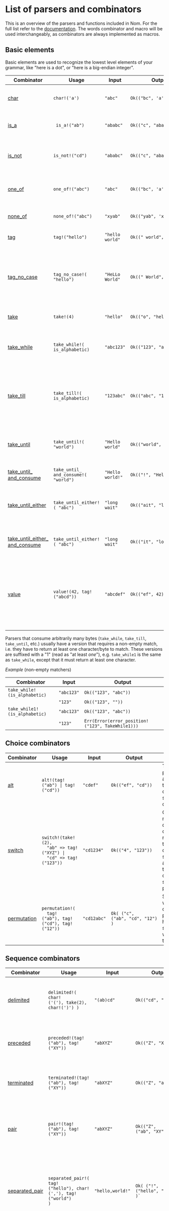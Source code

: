 
# List of parsers and combinators

This is an overview of the parsers and functions included in Nom. For the full list refer to the [documentation](https://docs.rs/nom/4.2.3/nom/#macros). The words combinator and macro will be used interchangeably, as combinators are always implemented as macros.

## Basic elements

Basic elements are used to recognize the lowest level elements of your grammar, like "here is a dot", or "here is a big-endian integer".

| Combinator | Usage | Input | Output | Comment |
|---|---|---|---|---|
| [char](https://docs.rs/nom/4.0.0/nom/macro.char.html) | `char!('a')` |  `"abc"` | <code>Ok(("bc",&nbsp;'a'))</code>| Matches one character (works with non-ASCII chars too). | 
| [is_a](https://docs.rs/nom/4.0.0/nom/macro.is_a.html) | ` is_a!("ab")` |  `"ababc"` | <code>Ok(("c",&nbsp;"abab"))</code>| Matches a sequence of any of the characters in the given string. |
| [is_not](https://docs.rs/nom/4.0.0/nom/macro.is_not.html) | `is_not!("cd")` |  `"ababc"` | <code>Ok(("c",&nbsp;"abab"))</code>| Matches a sequence characters not contained in the given string. |
| [one_of](https://docs.rs/nom/4.0.0/nom/macro.one_of.html) | `one_of!("abc")` |  `"abc"` | <code>Ok(("bc",&nbsp;'a'))</code>| Matches one of the provided characters (works with non-ASCII characters too). |
| [none_of](https://docs.rs/nom/4.0.0/nom/macro.none_of.html) | `none_of!("abc")` |  `"xyab"` | <code>Ok(("yab",&nbsp;'x'))</code>| Matches anything but the provided characters. |
| [tag](https://docs.rs/nom/4.0.0/nom/macro.tag.html) | `tag!("hello")` |  `"hello world"` | <code>Ok(("&nbsp;world",&nbsp;"hello"))</code>| Matches a specific suite of characters or bytes. |
| [tag_no_case](https://docs.rs/nom/4.0.0/nom/macro.tag_no_case.html) | `tag_no_case!( "hello")` |  `"HeLLo World"` | <code>Ok(("&nbsp;World",&nbsp;"HeLLo"))</code> | Case insensitive comparison. Note that case insensitive comparison is not well defined for unicode, and that you might have bad surprises. |
| [take](https://docs.rs/nom/4.0.0/nom/macro.take.html) | `take!(4)` |  `"hello"` | <code>Ok(("o",&nbsp;"hell"))</code>| Takes a specific number of bytes or characters|
| [take_while](https://docs.rs/nom/4.0.0/nom/macro.take_while.html) | `take_while!( is_alphabetic)` |  `"abc123"` | <code>Ok(("123",&nbsp;"abc"))</code> | Returns the longest list of bytes for which the provided function returns true. |
| [take_till](https://docs.rs/nom/4.0.0/nom/macro.take_till.html) | `take_till!( is_alphabetic)` |  `"123abc"` | <code>Ok(("abc",&nbsp;"123))</code> | Returns the longest list of bytes or characters until the provided function returns true. Equivalent to `take_while!(\|c\| !f(c))`. |
| [take_until](https://docs.rs/nom/4.0.0/nom/macro.take_until.html) | `take_until!( "world")` |  `"Hello world"` | <code>Ok(("world",&nbsp;"Hello&nbsp;"))</code> | Returns the longest list of bytes or characters until the provided tag is found. |
| [take_until_ and_consume](https://docs.rs/nom/4.0.0/nom/macro.take_until_and_consume.html) | `take_until_ and_consume!( "world")` |  `"Hello world!"` | <code>Ok(("!",&nbsp;"Hello&nbsp;"))</code>| Same as `take_until` but consumes the tag. |
| [take_until_either](https://docs.rs/nom/4.0.0/nom/macro.take_until_either.html) | `take_until_either!( "abc")` | `"long wait"` | <code>Ok(("ait",&nbsp;"long&nbsp;w"))</code> | Returns the longest list of bytes until any of the provided characters are found|
| [take_until_either_ and_consume](https://docs.rs/nom/4.0.0/nom/macro.take_until_either_and_consume.html) | `take_until_either!( "abc")` | `"long wait"` | <code>Ok(("it",&nbsp;"long&nbsp;w"))</code> | Same as `take_until_either`, but consumes the terminating character. |
| [value](https://docs.rs/nom/4.0.0/nom/macro.value.html) | <code>value!(42, tag!("abcd"))</code> | `"abcdef"` | <code>Ok(("ef",&nbsp;42))</code>| Replaces the result of the child parser with the provided value. Can also be used without a child parser. `value!(42)` would return the `42` value without consuming the input. |

Parsers that consume arbitrarily many bytes (`take_while`, `take_till`, `take_until`, etc.) usually have a version that requires a non-empty match, i.e. they have to return at least one character/byte to match. These versions are suffixed with a "1" (read as "at least _one_"), e.g. `take_while1` is the same as `take_while`, except that it must return at least one character.

_Example_ (non-empty matchers)

| Combinator | Input | Output |
|---|---|---|
| `take_while!(is_alphabetic)` | `"abc123"` | <code>Ok(("123",&nbsp;"abc"))</code> |
|   | `"123"` | <code>Ok(("123",&nbsp;""))</code> |
| `take_while1!(is_alphabetic)` | `"abc123"` | <code>Ok(("123",&nbsp;"abc"))</code> |
|   | `"123"` | <code>Err(Error(error_position!("123",&nbsp;TakeWhile1)))</code> |

## Choice combinators

| Combinator | Usage | Input | Output | Comment |
|---|---|---|---|---|
| [alt](https://docs.rs/nom/4.0.0/nom/macro.alt.html) | <code>alt!(tag!("ab")&nbsp;\|&nbsp;tag!("cd"))</code> | `"cdef"` | <code>Ok(("ef",&nbsp;"cd"))</code>| Try a list of parsers and return the result of the first successful one. |
| [switch](https://docs.rs/nom/4.0.0/nom/macro.switch.html) | <code>switch!(take!(2), &nbsp;&nbsp;"ab"&nbsp;=>&nbsp;tag!("XYZ")&nbsp;\| &nbsp;&nbsp;"cd"&nbsp;=>&nbsp;tag!("123"))</code> | `"cd1234"` | <code>Ok(("4",&nbsp;"123"))</code>| Choose the next parser depending on the result of the first one, if successful, and returns the result of the second parser. |
| [permutation](https://docs.rs/nom/4.0.0/nom/macro.permutation.html) | <code>permutation!( &nbsp;&nbsp;tag!("ab"),&nbsp;tag!("cd"),&nbsp;tag!("12"))</code> | `"cd12abc"` | <code>Ok( ("c", ("ab",&nbsp;"cd",&nbsp;"12") )</code>| Succeeds when all its child parser have succeeded, whatever the order. |

## Sequence combinators

| Combinator | Usage | Input | Output | Comment |
|---|---|---|---|---|
| [delimited](https://docs.rs/nom/4.0.0/nom/macro.delimited.html) | <code>delimited!( char!('('),&nbsp;take(2), char!(')') )</code> | `"(ab)cd"` | <code>Ok(("cd",&nbsp;"ab") )</code>| Returns an enclosed result and consumes the enclosing characters. |
| [preceded](https://docs.rs/nom/4.0.0/nom/macro.preceded.html) | `preceded!(tag!("ab"), tag!("XY"))` | `"abXYZ"` | <code>Ok(("Z",&nbsp;"XY"))</code> | Returns the second result only if it is preceded by the first. |
| [terminated](https://docs.rs/nom/4.0.0/nom/macro.terminated.html) | `terminated!(tag!("ab"), tag!("XY"))` | `"abXYZ"` | <code>Ok(("Z",&nbsp;"ab"))</code> | Returns the first result only if it is terminated by the second. |
| [pair](https://docs.rs/nom/4.0.0/nom/macro.pair.html) | `pair!(tag!("ab"), tag!("XY"))` |  `"abXYZ"` | <code>Ok(("Z", ("ab",&nbsp;"XY")))</code> | Chains two child parsers. The result is a tuple containing each subresult. |
| [separated_pair](https://docs.rs/nom/4.0.0/nom/macro.separated_pair.html) | <code>separated_pair!( tag!("hello"),&nbsp;char!(','), tag!("world") )</code> |  `"hello,world!"` | <code>Ok( ("!", ("hello",&nbsp;"world")) )` | Returns the first and last child parsers when separated by the second one. The separator is consumed. |
| [tuple](https://docs.rs/nom/4.0.0/nom/macro.tuple.html) | <code>tuple!( tag!("ab"),&nbsp;tag!("XY"), take!(1) )</code> | `"abXYZ!"` | <code>Ok( ("!", ("ab",&nbsp;"XY",&nbsp;"Z")) )</code> | Chains parsers and assemble the sub results in a tuple. This works a `pair`, but you can use as many child parsers as you can put elements in a tuple. |
| [do_parse](https://docs.rs/nom/4.0.0/nom/macro.do_parse.html) | <code>do_parse!( tag:&nbsp;take!(2)&nbsp;>> length:&nbsp;be_u8&nbsp;>> data:&nbsp;take!(length)&nbsp;>> (Buffer&nbsp;{&nbsp;tag: tag, data: data}) )</code> |  `&[0, 0, 3, 1, 2, 3][..]` | `Buffer { tag: &[0, 0][..], data: &[1, 2, 3][..] }`| Applies sub parsers in a sequence. it can store intermediary results and make them available for later parsers. |

## Applying a parser multiple times

| Combinator | Usage | Input | Output | Comment |
|---|---|---|---|---|
| [count](https://docs.rs/nom/4.0.0/nom/macro.count.html) | <code>count!( take!(2),&nbsp;3 )</code> |  `"abcdefgh"` | <code>Ok( ("gh", vec!("ab",&nbsp;"cd", "ef")) )</code>| Applies the child parser a specified number of times. |
| [count_fixed](https://docs.rs/nom/4.0.0/nom/macro.count_fixed.html) | `count_fixed!( &[u8], take!(2), 3 )` |  `"abcdefgh"` | <code>Ok( ("gh", \["ab",&nbsp;"cd", "ef"\]) )</code>| Applies the child parser a fixed number of times and returns a fixed size array. The type must be specified and it must be `Copy`. |
| [many0](https://docs.rs/nom/4.0.0/nom/macro.many0.html) | `many0!( tag!("ab") )` |  `"abababc"` | <code>Ok( ("c", vec!("ab",&nbsp;"ab", "ab")) )</code>| Applies the parser zero or more times and returns the list of results in a vector. `many1` does the same operation but must return at least one element. |
| [many_m_n](https://docs.rs/nom/4.0.0/nom/macro.many_m_n.html) | <code>many_m_n!( 1,&nbsp;3, tag!("ab") )</code> |  `"ababc"` | <code>Ok( ("c", vec!("ab",&nbsp;"ab")) )</code>| Applies the parser between _m_ and _n_ times (_n_ included) and returns the list of results in a vector. |
| [many_till](https://docs.rs/nom/4.0.0/nom/macro.many_till.html) | <code>many_till!( tag!("ab"),&nbsp;tag!("ef") )</code> |  `"ababefg"` | <code>Ok( ("g", (vec!("ab",&nbsp;"ab"), "ef")) )</code>| Applies the first parser until the second applies. Returns a tuple containing the list of results from the first in a vector and the result of the second. |
| [separated_list](https://docs.rs/nom/4.0.0/nom/macro.separated_list.html) | <code>separated_list!( tag!(","),&nbsp;tag!("ab") )</code> |  `"ab,ab,ab."` | <code>Ok( (".", vec!("ab",&nbsp;"ab",&nbsp;"ab")) )</code>| Works like `separated_list` but must return at least one element. |
| [fold_many0](https://docs.rs/nom/4.0.0/nom/macro.fold_many0.html) | <code>fold_many0!( be_u8,&nbsp;0, \|acc,&nbsp;item\|&nbsp;acc&nbsp;+&nbsp;item )</code> |  `[1, 2, 3]` | <code>Ok( ([],&nbsp;6) )</code>| Applies the parser zero or more times and folds the list of return values. The `fold_many1` version must apply the child parser at least one time. |
| [fold_many_m_n](https://docs.rs/nom/4.0.0/nom/macro.fold_many_m_n.html) | <code>fold_many_m_n!( 1,&nbsp;2, be_u8, 0, \|acc,&nbsp;item\| acc + item )</code> |  `[1, 2, 3]` | <code>Ok( ([3],&nbsp;3) )</code>| Applies the parser between _m_ and _n_ times (_n_ included) and folds the list of return value. |
| [length_count](https://docs.rs/nom/4.0.0/nom/macro.length_count.html) | `length_count!( number, tag!("ab") )` |  `"2ababab"` | <code>Ok( ("ab", vec!("ab",&nbsp;"ab")) )</code>| Gets a number from the first parser, then applies the second parser that many times. |

## Integers

Parsing integers from binary formats can be done in two ways: with parser functions, or combinators with configurable endianness.

### _Variable endianness (macros)_

`i16!`, `i32!`, `i64!`, `u16!`, `u32!`, `u64!` are combinators that take as argument a `nom::Endianness` (e.g. `i16!(endianness)`). If the parameter is `nom::Endianness::Big`, a big-endian integer is parsed. Otherwise a little-endian integer is parsed.

### _Fixed endianness (functions)_

The functions are prefixed by "be_" for big-endian numbers, and by "le_" for little-endian numbers, and the suffix is the type they parse to. As an example, `be_u32` parses a big-endian unsigned integer stored in 32 bits.

- signed integers
  - big-endian: `be_i8`, `be_i16`, `be_i32`, `be_i24`, `be_i32`, `be_i64`
  - little-endian: `le_i8`, `le_i16`, `le_i32`, `le_i24`, `le_i32`, `le_i64`
- unsigned integers
  - big-endian: `be_u8`, `be_u16`, `be_u32`, `be_u24`, `be_u32`, `be_u64`
  - little-endian: `le_u8`, `le_u16`, `le_u32`, `le_u24`, `le_u32`, `le_u64`
- floating point numbers
  - big-endian: `be_f32`, `be_f64`
  - little-endian: `le_f32`, `le_f64`

## Streaming related

- [`eof!`](https://docs.rs/nom/4.0.0/nom/macro.eof.html): returns its input if it is at the end of input data.
- [`complete!`](https://docs.rs/nom/4.0.0/nom/macro.complete.html): replaces a `Incomplete` returned by the child parser with an `Error`.
- [`alt_complete!`](https://docs.rs/nom/4.0.0/nom/macro.alt_complete.html): equivalent to the `alt!` combinator, except that it will not return `Incomplete` when one of the constituting parsers returns `Incomplete`. Instead, it will try the next alternative in the chain.
- [`separated_list_complete!`](https://docs.rs/nom/4.0.0/nom/macro.separated_list_complete.html): equivalent to the `separated_list!` combinator, except that it will return Error when either the separator or element subparser returns `Incomplete`.
- [`separated_nonempty_list_complete!`](https://docs.rs/nom/4.0.0/nom/macro.separated_nonempty_list_complete.html): equivalent to the `separated_nonempty_list!` combinator, except that it will return `Error` when either the separator or element subparser returns `Incomplete`.

## Modifiers

Most of these are especially useful when used within a `do_parse!` block.

- [`cond!`](https://docs.rs/nom/4.0.0/nom/macro.cond.html): wraps another parser and calls it if the condition is met. This combinator returns an `Option` of the return type of the child parser. If the subparser returns an `Err(nom::Err::Error(_))`, then a `OK((a, None))` is returned, where `a` is the unchanged input.
- [`cond_reduce!`](https://docs.rs/nom/4.0.0/nom/macro.cond_reduce.html): same as `cond!`, but returns an error if the condition is false.
- [`cond_with_error!`](https://docs.rs/nom/4.0.0/nom/macro.cond_with_error.html): same as `cond!`, but an error from the subparser is propagated.
- [`expr_opt!`](https://docs.rs/nom/4.0.0/nom/macro.expr_opt.html): evaluates an expression that returns an `Option` and returns a `IResult::Ok` if it receives a `Result::Some`, otherwise an error.
- [`expr_res!`](https://docs.rs/nom/4.0.0/nom/macro.expr_res.html): evaluates an expression that returns a `Result` and returns a `IResult::Ok` if it receives a `Result::Ok`, otherwise an error.
- [`flat_map!`](https://docs.rs/nom/4.0.0/nom/macro.flat_map.html): chains multiple parsers. Like `tuple!`, but does not return any intermediate result.
- [`map!`](https://docs.rs/nom/4.0.0/nom/macro.map.html): maps a function on the result of a parser.
- [`map_opt!`](https://docs.rs/nom/4.0.0/nom/macro.map_opt.html): maps a function returning an `Option` on the output of a parser.
- [`map_res!`](https://docs.rs/nom/4.0.0/nom/macro.map_res.html): maps a function returning a `Result` on the output of a parser.
- [`map_res_err!`](https://docs.rs/nom/4.0.0/nom/macro.map_res_err.html): maps a function returning a Result on the output of a parser, preserving the returned error.
- [`not!`](https://docs.rs/nom/4.0.0/nom/macro.not.html): returns a result only if the embedded parser returns `Error` or `Incomplete` does not consume the input.
- [`opt!`](https://docs.rs/nom/4.0.0/nom/macro.opt.html): make the underlying parser optional.
- [`opt_res!`](https://docs.rs/nom/4.0.0/nom/macro.opt_res.html): make the underlying parser optional.
- [`parse_to!`](https://docs.rs/nom/4.0.0/nom/macro.parse_to.html): uses the parse method from `std::str::FromStr` to convert the current input to the specified type.
- [`peek!`](https://docs.rs/nom/4.0.0/nom/macro.peek.html): returns a result without consuming the input.
- [`recognize!`](https://docs.rs/nom/4.0.0/nom/macro.recognize.html): if the child parser was successful, return the consumed input as produced value.
- [`return_error!`](https://docs.rs/nom/4.0.0/nom/macro.return_error.html): prevents backtracking if the child parser fails.
- [`tap!`](https://docs.rs/nom/4.0.0/nom/macro.tap.html): allows access to the parser's result without consuming it.
- [`verify!`](https://docs.rs/nom/4.0.0/nom/macro.verify.html): returns the result of the child parser if it satisfies a verification function.

## Error management and debugging

- [`add_return_error!`](https://docs.rs/nom/4.0.0/nom/macro.add_return_error.html): adds an error if the child parser fails.
- [`dbg!`](https://docs.rs/nom/4.0.0/nom/macro.dbg.html): prints a message if the parser fails.
- [`dbg_dmp!`](https://docs.rs/nom/4.0.0/nom/macro.dbg_dmp.html): prints a message and the input if the parser fails.
- [`error_node_position!`](https://docs.rs/nom/4.0.0/nom/macro.error_node_position.html): creates a parse error from a `nom::ErrorKind`, the position in the input and the next error in the parsing tree. if "verbose-errors" is not activated, it default to only the error code.
- [`error_position!`](https://docs.rs/nom/4.0.0/nom/macro.error_position.html): creates a parse error from a `nom::ErrorKind` and the position in the input if "verbose-errors" is not activated, it default to only the error code.
- [`fix_error!`](https://docs.rs/nom/4.0.0/nom/macro.fix_error.html): translates the parser result from `IResult` to `IResult` with a custom type.

## Text parsing

- [`escaped!`](https://docs.rs/nom/4.0.0/nom/macro.escaped.html): matches a byte string with escaped characters.
- [`escaped_transform!`](https://docs.rs/nom/4.0.0/nom/macro.escaped_transform.html): matches a byte string with escaped characters, and returns a new string with the escaped characters replaced

## Binary format parsing
- [`length_data!`](https://docs.rs/nom/4.0.0/nom/macro.length_data.html) or [`length_bytes!`](https://docs.rs/nom/4.0.0/nom/macro.length_bytes.html): gets a number from the first parser, than takes a subslice of the input of that size, and returns that subslice.
- [`length_value!`](https://docs.rs/nom/4.0.0/nom/macro.length_value.html): gets a number from the first parser, takes a subslice of the input of that size, then applies the second parser on that subslice. If the second parser returns `Incomplete`, it will return an error.

## Bit stream parsing

- [`bits!`](https://docs.rs/nom/4.0.0/nom/macro.bits.html): transforms the current input type (byte slice `&[u8]`) to a bit stream on which bit specific parsers and more general combinators can be applied.
- [`bytes!`](https://docs.rs/nom/4.0.0/nom/macro.bytes.html): transforms its bits stream input back into a byte slice for the underlying parsers.
- [`tag_bits!`](https://docs.rs/nom/4.0.0/nom/macro.tag_bits.html): matches an integer pattern to a bitstream. The number of bits of the input to compare must be specified.
- [`take_bits!`](https://docs.rs/nom/4.0.0/nom/macro.take_bits.html): generates a parser consuming the specified number of bits.
- [`ws!`](https://docs.rs/nom/4.0.0/nom/macro.ws.html): used to ignore whitespaces (' ', '\t', '\r', '\n').

## Other combinators

- [`apply!`](https://docs.rs/nom/4.0.0/nom/macro.apply.html): emulate function currying: `apply!(my_function, arg1, arg2, ...)` becomes `my_function(input, arg1, arg2, ...)`.
- [`apply_m!`](https://docs.rs/nom/4.0.0/nom/macro.apply_m.html): emulate function currying for method calls on structs `apply_m!(self.my_function, arg1, arg2, ...)` becomes `self.my_function(input, arg1, arg2, ...)`.
- [`call!`](https://docs.rs/nom/4.0.0/nom/macro.call.html): used to wrap common expressions and function as macros.
- [`call_m!`](https://docs.rs/nom/4.0.0/nom/macro.call_m.html): used to called methods then move self back into self.
- [`closure!`](https://docs.rs/nom/4.0.0/nom/macro.closure.html): wraps a parser in a closure.
- [`method!`](https://docs.rs/nom/4.0.0/nom/macro.method.html): makes a method from a parser combination.
- [`named!`](https://docs.rs/nom/4.0.0/nom/macro.named.html): makes a function from a parser combination.
- [`named_args!`](https://docs.rs/nom/4.0.0/nom/macro.named_args.html): makes a function from a parser combination with arguments.
- [`named_attr!`](https://docs.rs/nom/4.0.0/nom/macro.named_attr.html): makes a function from a parser combination, with attributes.
- [`try_parse!`](https://docs.rs/nom/4.0.0/nom/macro.try_parse.html): like `std::try!`, this macro will return the remaining input and parsed value if the child parser returned `Ok`, and will do an early return for `Error` and `Incomplete`. To be used as an alternative to `do_parse!`.
- For building custom separator parsers
  - [`eat_separator!`](https://docs.rs/nom/4.0.0/nom/macro.eat_separator.html): helper macros to build a separator parser.
  - [`sep!`](https://docs.rs/nom/4.0.0/nom/macro.sep.html): sep is the parser rewriting macro for whitespace separated formats.
  - [`wrap_sep!`](https://docs.rs/nom/4.0.0/nom/macro.wrap_sep.html):

## Character test functions

These functions are to be used as the argument of a combinator like, for instance, `take_while!`.

- [`is_alphabetic`](https://docs.rs/nom/4.0.0/nom/fn.is_alphabetic.html): tests if byte is ASCII alphabetic: A-Z, a-z.
- [`is_alphanumeric`](https://docs.rs/nom/4.0.0/nom/fn.is_alphanumeric.html): tests if byte is ASCII alphanumeric: A-Z, a-z, 0-9.
- [`is_digit`](https://docs.rs/nom/4.0.0/nom/fn.is_digit.html): tests if byte is ASCII digit: 0-9.
- [`is_hex_digit`](https://docs.rs/nom/4.0.0/nom/fn.is_hex_digit.html): tests if byte is ASCII hex digit: 0-9, A-F, a-f.
- [`is_oct_digit`](https://docs.rs/nom/4.0.0/nom/fn.is_oct_digit.html): tests if byte is ASCII octal digit: 0-7.
- [`is_space`](https://docs.rs/nom/4.0.0/nom/fn.is_space.html): tests if byte is ASCII space or tab.

## Other functions

- [`alpha`](https://docs.rs/nom/4.0.0/nom/fn.alpha.html): recognizes one or more lowercase and uppercase alphabetic characters: a-z, A-Z.
- [`alphanumeric`](https://docs.rs/nom/4.0.0/nom/fn.alphanumeric.html): recognizes one or more numerical and alphabetic characters: 0-9, a-z, A-Z.
- [`anychar`](https://docs.rs/nom/4.0.0/nom/fn.anychar.html): matches one byte as a character.
- [`begin`](https://docs.rs/nom/4.0.0/nom/fn.begin.html): returns a `IResult` with the unchanged input, e.g. `Ok(((), input))`.
- [`crlf`](https://docs.rs/nom/4.0.0/nom/fn.crlf.html): tests for the sequence "\r\n".
- [`digit`](https://docs.rs/nom/4.0.0/nom/fn.digit.html): recognizes one or more numerical characters: 0-9.
- [`double`](https://docs.rs/nom/4.0.0/nom/fn.double.html): recognizes floating point number in a byte string and returns a f64.
- [`double_s`](https://docs.rs/nom/4.0.0/nom/fn.double_s.html): recognizes floating point number in a string and returns a f64.
- [`eol`](https://docs.rs/nom/4.0.0/nom/fn.eol.html): matches an end of line (analogous to `eol!` combinator).
- [`float`](https://docs.rs/nom/4.0.0/nom/fn.float.html): recognizes floating point number in a byte string and returns a f32.
- [`float_s`](https://docs.rs/nom/4.0.0/nom/fn.float_s.html): recognizes floating point number in a string and returns a f32.
- [`hex_digit`](https://docs.rs/nom/4.0.0/nom/fn.hex_digit.html): recognizes one or more hexadecimal numerical characters: 0-9, A-F, a-f.
- [`hex_u32`](https://docs.rs/nom/4.0.0/nom/fn.hex_u32.html): recognizes a hex-encoded integer.
- [`line_ending`](https://docs.rs/nom/4.0.0/nom/fn.line_ending.html), [`not_line_ending`](https://docs.rs/nom/4.0.0/nom/fn.not_line_ending.html): recognizes an end of line (both '\n' and "\r\n").
- [`multispace`](https://docs.rs/nom/4.0.0/nom/fn.multispace.html): recognizes one or more spaces, tabs, carriage returns and line feeds.
- [`newline`](https://docs.rs/nom/4.0.0/nom/fn.newline.html): matches a newline character '\n'.
- [`non_empty`](https://docs.rs/nom/4.0.0/nom/fn.non_empty.html): recognizes non empty buffers.
- [`oct_digit`](https://docs.rs/nom/4.0.0/nom/fn.oct_digit.html): recognizes one or more octal characters: 0-7.
- [`rest`](https://docs.rs/nom/4.0.0/nom/fn.rest.html): return the remaining input.
- [`rest_s`](https://docs.rs/nom/4.0.0/nom/fn.rest_s.html): return the remaining input, for strings.
- [`sized_buffer`](https://docs.rs/nom/4.0.0/nom/fn.sized_buffer.html): in a sequence of bytes, it interprets the first element as the number of bytes to take from the following sequence. For example `sized_buffer(&[2, 0, 1, 2, 3])` delivers `Ok(([2, 3], [0, 1]))`.
- [`space`](https://docs.rs/nom/4.0.0/nom/fn.space.html): recognizes one or more spaces and tabs.
- [`tab`](https://docs.rs/nom/4.0.0/nom/fn.tab.html): matches a tab character '\t'.
- [`tag_cl`](https://docs.rs/nom/4.0.0/nom/fn.tag_cl.html): closure version of `tag!`.
